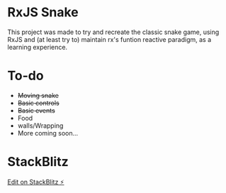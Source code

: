 # RxJS Snake

This project was made to try and recreate the classic snake game, using RxJS and (at least try to) maintain rx's funtion reactive paradigm, as a learning experience.

# To-do

* ~~Moving snake~~
* ~~Basic controls~~
* ~~Basic events~~
* Food
* walls/Wrapping
* More coming soon...

# StackBlitz

[Edit on StackBlitz ⚡️](https://stackblitz.com/edit/rxjs-ncjrum)